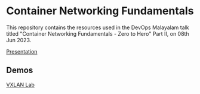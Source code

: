 # Container Networking Fundamentals

This repository contains the resources used in the DevOps Malayalam talk titled "Container Networking Fundamentals - Zero to Hero" Part II, on 08th Jun 2023.

[Presentation](./CNF_Part_2.pdf)

## Demos
[VXLAN Lab](./vxlan.md)
